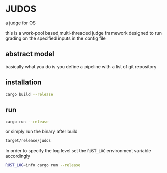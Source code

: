 # JUDOS
a judge for OS  

this is a work-pool based,multi-threaded judge framework designed to run grading on the specified inputs in the config file

## abstract model 
basically what you do is you define a pipeline with a list of git repository

## installation
```bash
cargo build --release
```
## run
```bash
cargo run --release
```
or simply run the binary after build
```bash
target/release/judos
```

In order to specify the log level set the `RUST_LOG` environment variable accordingly
```bash
RUST_LOG=info cargo run --release 
```
